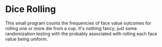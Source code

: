 # Dice Rolling
This small program counts the frequencies of face value outcomes for rolling one or more die from a cup. 
It's nothing fancy; just some randomization testing with the probably associated with rolling each face value being uniform. 
